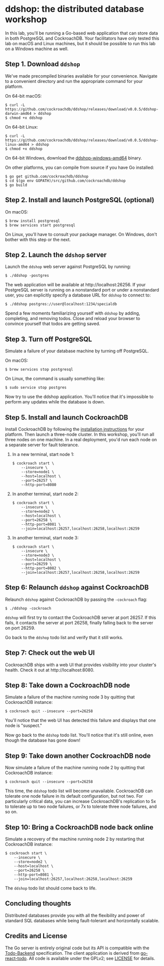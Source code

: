 # ddshop: the distributed database workshop

In this lab, you'll be running a Go-based web application that can store data in
both PostgreSQL and CockroachDB. Your facilitators have only tested this lab on
macOS and Linux machines, but it should be possible to run this lab on a Windows
machine as well.

## Step 1. Download `ddshop`

We've made precompiled binaries available for your convenience. Navigate to
a convenient directory and run the appropriate command for your platform.

On 64-bit macOS:

```shell
$ curl -L https://github.com/cockroachdb/ddshop/releases/download/v0.0.5/ddshop-darwin-amd64 > ddshop
$ chmod +x ddshop
```

On 64-bit Linux:

```shell
$ curl -L https://github.com/cockroachdb/ddshop/releases/download/v0.0.5/ddshop-linux-amd64 > ddshop
$ chmod +x ddshop
```

On 64-bit Windows, download the [ddshop-windows-amd64] binary.

On other platforms, you can compile from source if you have Go installed:

```shell
$ go get github.com/cockroachdb/ddshop
$ cd $(go env GOPATH)/src/github.com/cockroachdb/ddshop
$ go build
```

[ddshop-windows-amd64]: https://github.com/cockroachdb/ddshop/releases/download/v0.0.5/ddshop-windows-amd64.exe

## Step 2. Install and launch PostgreSQL (optional)

On macOS:

```shell
$ brew install postgresql
$ brew services start postgresql
```

On Linux, you'll have to consult your package manager. On Windows, don't bother
with this step or the next.

## Step 2. Launch the `ddshop` server

Launch the `ddshop` web server against PostgreSQL by running:

```shell
$ ./ddshop -postgres
```

The web application will be available at http://localhost:26256. If your
PostgreSQL server is running on a nonstandard port or under a nonstandard user,
you can explicitly specify a database URL for `ddshop` to connect to:

```shell
$ ./ddshop postgres://user@localhost:1234/specialdb
```

Spend a few moments familiarizing yourself with `ddshop` by adding, completing,
and removing todos. Close and reload your browser to convince yourself that
todos are getting saved.

## Step 3. Turn off PostgreSQL

Simulate a failure of your database machine by turning off PostgreSQL.

On macOS:

```shell
$ brew services stop postgresql
```

On Linux, the command is usually something like:

```shell
$ sudo service stop postgres
```

Now try to use the ddshop application. You'll notice that it's impossible to
perform any updates while the database is down.

## Step 5. Install and launch CockroachDB

Install CockroachDB by following the [installation
instructions][cockroachdb-install] for your platform. Then launch a three-node
cluster. In this workshop, you'll run all three nodes on one machine. In a real
deployment, you'd run each node on a separate server for fault tolerance.

1. In a new terminal, start node 1:

    ```shell
    $ cockroach start \
        --insecure \
        --store=node1 \
        --host=localhost \
        --port=26257 \
        --http-port=8080
    ```

2. In another terminal, start node 2:

    ```shell
    $ cockroach start \
        --insecure \
        --store=node2 \
        --host=localhost \
        --port=26258 \
        --http-port=8081 \
        --join=localhost:26257,localhost:26258,localhost:26259
    ```

3. In another terminal, start node 3:

    ```shell
    $ cockroach start \
        --insecure \
        --store=node3 \
        --host=localhost \
        --port=26259 \
        --http-port=8082 \
        --join=localhost:26257,localhost:26258,localhost:26259
    ```


## Step 6: Relaunch `ddshop` against CockroachDB

Relaunch `ddshop` against CockroachDB by passing the `-cockroach` flag:

```shell
$ ./ddshop -cockroach
```

`ddshop` will first try to contact the CockroachDB server at port 26257. If this
fails, it contacts the server at port 26258, finally falling back to the server
on port 26259.

Go back to the `ddshop` todo list and verify that it still works.

## Step 7: Check out the web UI

CockroachDB ships with a web UI that provides visibility into your cluster's
health. Check it out at http://localhost:8080.

## Step 8: Take down a CockroachDB node

Simulate a failure of the machine running node 3 by quitting that CockroachDB
instance:

```shell
$ cockroach quit --insecure --port=26258
```

You'll notice that the web UI has detected this failure and displays that one
node is "suspect."

Now go back to the `ddshop` todo list. You'll notice that it's still online,
even though the database has gone down!

## Step 9: Take down another CockroachDB node

Now simulate a failure of the machine running node 2 by quitting that
CockroachDB instance:

```shell
$ cockroach quit --insecure --port=26258
```

This time, the `ddshop` todo list will become unavailable. CockroachDB can
tolerate one node failure in its default configuration, but not two. For
particularly critical data, you can increase CockroachDB's replication to 5x to
tolerate up to two node failures, or 7x to tolerate three node failures, and so
on.

## Step 10: Bring a CockroachDB node back online

Simulate a recovery of the machine running node 2 by restarting that CockroachDB
instance:

```shell
$ cockroach start \
    --insecure \
    --store=node2 \
    --host=localhost \
    --port=26258 \
    --http-port=8081 \
    --join=localhost:26257,localhost:26258,localhost:26259
```

The `ddshop` todo list should come back to life.

## Concluding thoughts

Distributed databases provide you with all the flexibility and power of standard
SQL databases while being fault-tolerant and horizontally scalable.

[cockroachdb-install]: https://www.cockroachlabs.com/docs/stable/install-cockroachdb.html

## Credits and License

The Go server is entirely original code but its API is compatible with the
[Todo-Backend] specification. The client application is derived from
[go-react-todo]. All code is available under the GPLv2; see [LICENSE] for details.

[Todo-Backend]: https://todobackend.com
[go-react-todo]: https://github.com/xtrinch/go-react-todo
[LICENSE]: ./LICENSE
